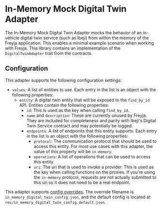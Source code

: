 # In-Memory Mock Digital Twin Adapter

The In-Memory Mock Digital Twin Adapter mocks the behavior of an in-vehicle digital twin service (such as Ibeji) from within the memory of the Freyja application. This enables a minimal example scenario when working with Freyja. This library contains an implementation of the `DigitalTwinAdapter` trait from the contracts.

## Configuration

This adapter supports the following configuration settings:

- `values`: A list of entities to use. Each entry in the list is an object with the following properties:
  - `entity`: A digital twin entity that will be exposed to the `find_by_id` API. Entities contain the following properties:
    - `id`: This is used as the key when calling `find_by_id`.
    - `name` and `description`: These are currently unused by Freyja. They are included for completeness and parity with Ibeji's Digital Twin Service contract and may potentially be logged.
    - `endpoints`: A list of endpoints that this entity supports. Each entry in the list is an object with the following properties:
      - `protocol`: The communication protocol that should be used to access this entity. For most use cases with this adapter, the value of this property will be `in-memory`.
      - `operations`: A list of operations that can be used to access this entity.
      - `uri`: The uri that is used to invoke a provider. This is used as the key when calling functions on the proxies. If you're using the `in-memory` protocol, requests are not actually submitted to this uri so it does not need to be a real endpoint.

This adapter supports [config overrides](../../../docs/config-overrides.md). The override filename is `in_memory_digital_twin_config.json`, and the default config is located at `res/in_memory_digital_twin_config.default.json`.
